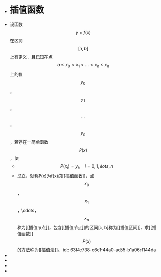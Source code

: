 - # 插值函数
- 设函数$$y = f(x)$$在区间$$[a, b]$$上有定义，且已知在点$$a\le x_0<x_1<\dots<x_n\le x_n$$上的值$$y_0$$，$$y_1$$，$$\cdots$$，$$y_n$$，若存在一简单函数$$P(x)$$，使
	- $$P(x_i)=y_i, \quad i = 0, 1, dots, n$$
	- 成立，就称P(x)为f(x)的[[插值函数]]，点$$x_0$$，$$x_1$$，\cdots，$$x_n$$称为[[插值节点]]，包含[[插值节点]]的区间[a, b]称为[[插值区间]]，求[[插值函数]]$$P(x)$$的方法称为[[插值法]]。
	  id:: 63f4e738-c6c1-44a0-ad55-b1a06cf144da
-
-
-
-